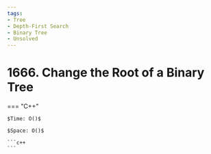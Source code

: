 ```yaml
---
tags:
- Tree
- Depth-First Search
- Binary Tree
- Unsolved
---
```



# 1666. Change the Root of a Binary Tree

=== "C++"

    $Time: O()$

    $Space: O()$

    ```c++
    ```